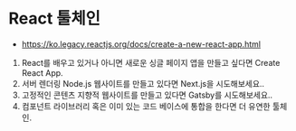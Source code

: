 # React 툴체인
- https://ko.legacy.reactjs.org/docs/create-a-new-react-app.html

1. React를 배우고 있거나 아니면 새로운 싱글 페이지 앱을 만들고 싶다면 Create React App.
2. 서버 렌더링 Node.js 웹사이트를 만들고 있다면 Next.js을 시도해보세요..
3. 고정적인 콘텐츠 지향적 웹사이트를 만들고 있다면 Gatsby를 시도해보세요..
4. 컴포넌트 라이브러리 혹은 이미 있는 코드 베이스에 통합을 한다면 더 유연한 툴체인.
